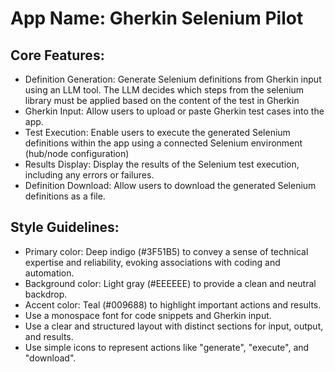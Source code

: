 # **App Name**: Gherkin Selenium Pilot

## Core Features:

- Definition Generation: Generate Selenium definitions from Gherkin input using an LLM tool. The LLM decides which steps from the selenium library must be applied based on the content of the test in Gherkin
- Gherkin Input: Allow users to upload or paste Gherkin test cases into the app.
- Test Execution: Enable users to execute the generated Selenium definitions within the app using a connected Selenium environment (hub/node configuration)
- Results Display: Display the results of the Selenium test execution, including any errors or failures.
- Definition Download: Allow users to download the generated Selenium definitions as a file.

## Style Guidelines:

- Primary color: Deep indigo (#3F51B5) to convey a sense of technical expertise and reliability, evoking associations with coding and automation.
- Background color: Light gray (#EEEEEE) to provide a clean and neutral backdrop.
- Accent color: Teal (#009688) to highlight important actions and results.
- Use a monospace font for code snippets and Gherkin input.
- Use a clear and structured layout with distinct sections for input, output, and results.
- Use simple icons to represent actions like "generate", "execute", and "download".
